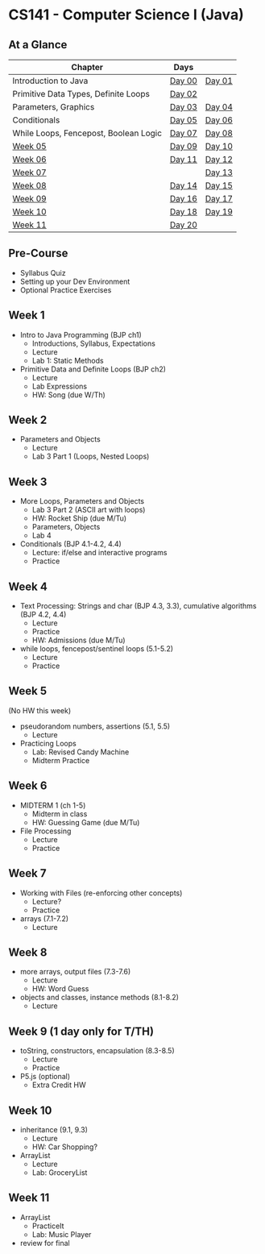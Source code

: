 # CS141 - Computer Science I (Java)

## At a Glance

| Chapter                    | Days |  |
|----------------------------|------|--|
| Introduction to Java | [Day 00](day-by-day/day00.md) | [Day 01](day-by-day/day01.md)
| Primitive Data Types, Definite Loops | [Day 02](day-by-day/day02.md) | |
| Parameters, Graphics  | [Day 03](day-by-day/day03.md) | [Day 04](day-by-day/day04.md)
| Conditionals | [Day 05](day-by-day/day05.md) | [Day 06](day-by-day/day06.md)
| While Loops, Fencepost, Boolean Logic | [Day 07](day-by-day/day07.md) | [Day 08](day-by-day/day08.md) 
| [Week 05](#week-5) | [Day 09](day-by-day/day09.md) | [Day 10](day-by-day/day10.md) | Random, Assertions, Booleans, More While
| [Week 06](#week-6) | [Day 11](day-by-day/day11.md) | [Day 12](day-by-day/day12.md) | Midterm 1, File Processing
| [Week 07](#week-7) |  | [Day 13](day-by-day/day13.md) | Files, Arrays
| [Week 08](#week-8) | [Day 14](day-by-day/day14.md) | [Day 15](day-by-day/day15.md) | More Arrays, Objects and Classes, Instance Methods
| [Week 09](#week-9) | [Day 16](day-by-day/day16.md) | [Day 17](day-by-day/day17.md) | Classes, Inheritance
| [Week 10](#week-10) | [Day 18](day-by-day/day18.md) | [Day 19](day-by-day/day19.md) | ArrayList
| [Week 11](#week-11) | [Day 20](day-by-day/day20.md) |  | Final Review

## Pre-Course
- Syllabus Quiz
- Setting up your Dev Environment
- Optional Practice Exercises

## Week 1
- Intro to Java Programming (BJP ch1)
  - Introductions, Syllabus, Expectations
  - Lecture
  - Lab 1: Static Methods
- Primitive Data and Definite Loops (BJP ch2)
  - Lecture
  - Lab Expressions
  - HW: Song (due W/Th)

## Week 2
- Parameters and Objects
  - Lecture
  - Lab 3 Part 1 (Loops, Nested Loops)

## Week 3
- More Loops, Parameters and Objects
  - Lab 3 Part 2 (ASCII art with loops)
  - HW: Rocket Ship (due M/Tu)
  - Parameters, Objects
  - Lab 4
- Conditionals (BJP 4.1-4.2, 4.4)
  - Lecture: if/else and interactive programs
  - Practice

## Week 4
- Text Processing: Strings and char (BJP 4.3, 3.3), cumulative algorithms (BJP 4.2, 4.4)
  - Lecture
  - Practice
  - HW: Admissions (due M/Tu)
- while loops, fencepost/sentinel loops (5.1-5.2)
  - Lecture
  - Practice

## Week 5
(No HW this week)
- pseudorandom numbers, assertions (5.1, 5.5)
  - Lecture
- Practicing Loops
  - Lab: Revised Candy Machine
  - Midterm Practice

## Week 6
- MIDTERM 1 (ch 1-5)
  - Midterm in class
  - HW: Guessing Game (due M/Tu)
- File Processing
  - Lecture
  - Practice

## Week 7
- Working with Files (re-enforcing other concepts)
  - Lecture?
  - Practice
- arrays (7.1-7.2)
  - Lecture

## Week 8
- more arrays, output files (7.3-7.6)
  - Lecture
  - HW: Word Guess
- objects and classes, instance methods (8.1-8.2)
  - Lecture

## Week 9 (1 day only for T/TH)
- toString, constructors, encapsulation (8.3-8.5)
  - Lecture
  - Practice
- P5.js (optional)
  - Extra Credit HW

## Week 10
- inheritance (9.1, 9.3)
  - Lecture
  - HW: Car Shopping?
- ArrayList
  - Lecture
  - Lab: GroceryList

## Week 11
- ArrayList
  - PracticeIt
  - Lab: Music Player
- review for final
